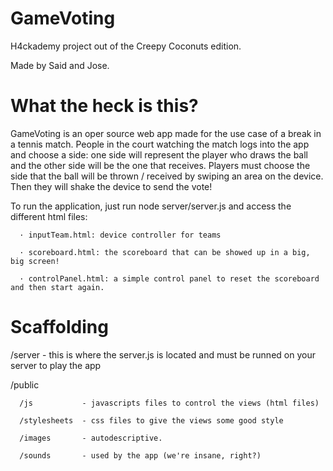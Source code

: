 # GameVoting

H4ckademy project out of the Creepy Coconuts edition.

Made by Said and Jose.

# What the heck is this?

GameVoting is an oper source web app made for the use case of a break in a tennis match. People in the court watching the match logs into the app and choose a side: one side will represent the player who draws the ball and the other side will be the one that receives. Players must choose the side that the ball will be thrown / received by swiping an area on the device. Then they will shake the device to send the vote!

To run the application, just run node server/server.js and access the different html files:

      · inputTeam.html: device controller for teams
      
      · scoreboard.html: the scoreboard that can be showed up in a big, big screen!

      · controlPanel.html: a simple control panel to reset the scoreboard and then start again.

# Scaffolding

/server - this is where the server.js is located and must be runned on your server to play the app

/public
      
      /js           - javascripts files to control the views (html files)
      
      /stylesheets  - css files to give the views some good style
      
      /images       - autodescriptive.
  
      /sounds       - used by the app (we're insane, right?)
  




